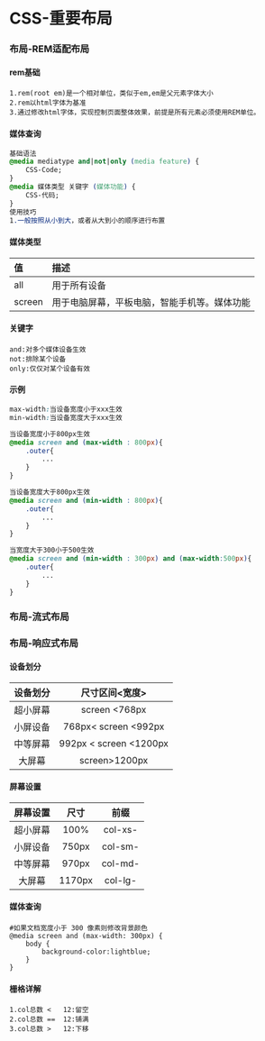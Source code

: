 # CSS-重要布局





### 布局-REM适配布局

#### rem基础

```
1.rem(root em)是一个相对单位，类似于em,em是父元素字体大小
2.rem以html字体为基准
3.通过修改html字体，实现控制页面整体效果，前提是所有元素必须使用REM单位。
```

#### 媒体查询

```css
基础语法
@media mediatype and|not|only (media feature) {
    CSS-Code;
}
@media 媒体类型 关键字 (媒体功能) {
    CSS-代码;
}
使用技巧
1.一般按照从小到大，或者从大到小的顺序进行布置
```

#### 媒体类型

| 值     | 描述                                         |
| :----- | :------------------------------------------- |
| all    | 用于所有设备                                 |
| screen | 用于电脑屏幕，平板电脑，智能手机等。媒体功能 |

#### 关键字

```
and:对多个媒体设备生效
not:排除某个设备
only:仅仅对某个设备有效
```

#### 示例

```css
max-width:当设备宽度小于xxx生效
min-width:当设备宽度大于xxx生效

当设备宽度小于800px生效
@media screen and (max-width : 800px){
	.outer{
        ...
	}
}

当设备宽度大于800px生效
@media screen and (min-width : 800px){
	.outer{
		...
	}
}

当宽度大于300小于500生效
@media screen and (min-width : 300px) and (max-width:500px){
	.outer{
		...
	}
}
```

### 布局-流式布局



### 布局-响应式布局





#### 设备划分

| 设备划分 |     尺寸区间<宽度>     |
| :------: | :--------------------: |
| 超小屏幕 |   screen     <768px    |
| 小屏设备 | 768px<  screen  <992px |
| 中等屏幕 | 992px < screen <1200px |
|  大屏幕  |     screen>1200px      |

#### 屏幕设置

| 屏幕设置 |  尺寸  |  前缀   |
| :------: | :----: | :-----: |
| 超小屏幕 |  100%  | col-xs- |
| 小屏设备 | 750px  | col-sm- |
| 中等屏幕 | 970px  | col-md- |
|  大屏幕  | 1170px | col-lg- |



#### 媒体查询

```JS
#如果文档宽度小于 300 像素则修改背景颜色
@media screen and (max-width: 300px) {
    body {
        background-color:lightblue;
    }
}
```

#### 栅格详解

```
1.col总数 <	12:留空
2.col总数	==	12:铺满
3.col总数 >	12:下移
```















